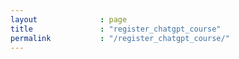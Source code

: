 ```yaml
---
layout              : page
title               : "register_chatgpt_course"
permalink           : "/register_chatgpt_course/"
---
```


<div id="eventbrite-widget-container-638894128537"></div>

<script src="https://www.eventbrite.com/static/widgets/eb_widgets.js"></script>

<script type="text/javascript">
    var exampleCallback = function() {
        console.log('Order complete!');
    };

    window.EBWidgets.createWidget({
        widgetType: 'checkout',
        eventId: '638894128537',
        iframeContainerId: 'eventbrite-widget-container-638894128537',

        iframeContainerHeight: 425,  
        onOrderComplete: exampleCallback  
    });
</script>